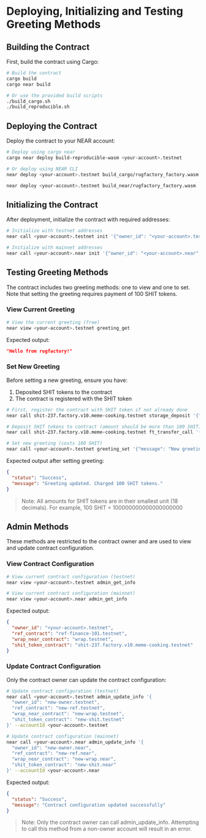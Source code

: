 # Deploying, Initializing and Testing Greeting Methods

## Building the Contract

First, build the contract using Cargo:

```bash
# Build the contract
cargo build
cargo near build

# Or use the provided build scripts
./build_cargo.sh
./build_reproducible.sh
```

## Deploying the Contract

Deploy the contract to your NEAR account:

```bash
# Deploy using cargo near
cargo near deploy build-reproducible-wasm <your-account>.testnet

# Or deploy using NEAR CLI
near deploy <your-account>.testnet build_cargo/rugfactory_factory.wasm

near deploy <your-account>.testnet build_near/rugfactory_factory.wasm
```

## Initializing the Contract

After deployment, initialize the contract with required addresses:

```bash
# Initialize with testnet addresses
near call <your-account>.testnet init '{"owner_id": "<your-account>.testnet", "ref_contract": "ref-finance-101.testnet", "wrap_near_contract": "wrap.testnet", "shit_token_contract": "shit-237.factory.v10.meme-cooking.testnet"}' --accountId <your-account>.testnet

# Initialize with mainnet addresses
near call <your-account>.near init '{"owner_id": "<your-account>.near", "ref_contract": "v2.ref-finance.near", "wrap_near_contract": "wrap.near", "shit_token_contract": "shit-1170.meme-cooking.near"}' --accountId <your-account>.near
```

## Testing Greeting Methods

The contract includes two greeting methods: one to view and one to set. Note that setting the greeting requires payment of 100 SHIT tokens.

### View Current Greeting

```bash
# View the current greeting (free)
near view <your-account>.testnet greeting_get
```

Expected output:
```json
"Hello from rugfactory!"
```

### Set New Greeting

Before setting a new greeting, ensure you have:
1. Deposited SHIT tokens to the contract
2. The contract is registered with the SHIT token

```bash
# First, register the contract with SHIT token if not already done
near call shit-237.factory.v10.meme-cooking.testnet storage_deposit '{"account_id": "<your-account>.testnet"}' --accountId <your-account>.testnet --amount 0.00125

# Deposit SHIT tokens to contract (amount should be more than 100 SHIT)
near call shit-237.factory.v10.meme-cooking.testnet ft_transfer_call '{"receiver_id": "<your-account>.testnet", "amount": "100", "msg": ""}' --accountId <your-account>.testnet --amount 0.000000000000000000000001

# Set new greeting (costs 100 SHIT)
near call <your-account>.testnet greeting_set '{"message": "New greeting from rugfactory!"}' --accountId <your-account>.testnet
```

Expected output after setting greeting:
```json
{
  "status": "Success",
  "message": "Greeting updated. Charged 100 SHIT tokens."
}
```

> Note: All amounts for SHIT tokens are in their smallest unit (18 decimals). For example, 100 SHIT = 100000000000000000000

## Admin Methods

These methods are restricted to the contract owner and are used to view and update contract configuration.

### View Contract Configuration

```bash
# View current contract configuration (testnet)
near view <your-account>.testnet admin_get_info

# View current contract configuration (mainnet)
near view <your-account>.near admin_get_info
```

Expected output:
```json
{
  "owner_id": "<your-account>.testnet",
  "ref_contract": "ref-finance-101.testnet",
  "wrap_near_contract": "wrap.testnet",
  "shit_token_contract": "shit-237.factory.v10.meme-cooking.testnet"
}
```

### Update Contract Configuration

Only the contract owner can update the contract configuration:

```bash
# Update contract configuration (testnet)
near call <your-account>.testnet admin_update_info '{
  "owner_id": "new-owner.testnet",
  "ref_contract": "new-ref.testnet",
  "wrap_near_contract": "new-wrap.testnet",
  "shit_token_contract": "new-shit.testnet"
}' --accountId <your-account>.testnet

# Update contract configuration (mainnet)
near call <your-account>.near admin_update_info '{
  "owner_id": "new-owner.near",
  "ref_contract": "new-ref.near",
  "wrap_near_contract": "new-wrap.near",
  "shit_token_contract": "new-shit.near"
}' --accountId <your-account>.near
```

Expected output:
```json
{
  "status": "Success",
  "message": "Contract configuration updated successfully"
}
```

> Note: Only the contract owner can call admin_update_info. Attempting to call this method from a non-owner account will result in an error.
